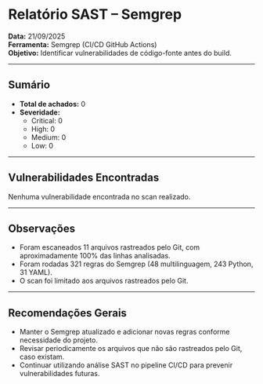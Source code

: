 # Relatório SAST – Semgrep

**Data:** 21/09/2025  
**Ferramenta:** Semgrep (CI/CD GitHub Actions)  
**Objetivo:** Identificar vulnerabilidades de código-fonte antes do build.

---

## Sumário

- **Total de achados:** 0  
- **Severidade:**  
  - Critical: 0  
  - High: 0  
  - Medium: 0  
  - Low: 0  

---

## Vulnerabilidades Encontradas

Nenhuma vulnerabilidade encontrada no scan realizado.

---

## Observações

- Foram escaneados 11 arquivos rastreados pelo Git, com aproximadamente 100% das linhas analisadas.  
- Foram rodadas 321 regras do Semgrep (48 multilinguagem, 243 Python, 31 YAML).  
- O scan foi limitado aos arquivos rastreados pelo Git.  

---

## Recomendações Gerais

- Manter o Semgrep atualizado e adicionar novas regras conforme necessidade do projeto.  
- Revisar periodicamente os arquivos que não são rastreados pelo Git, caso existam.  
- Continuar utilizando análise SAST no pipeline CI/CD para prevenir vulnerabilidades futuras.

